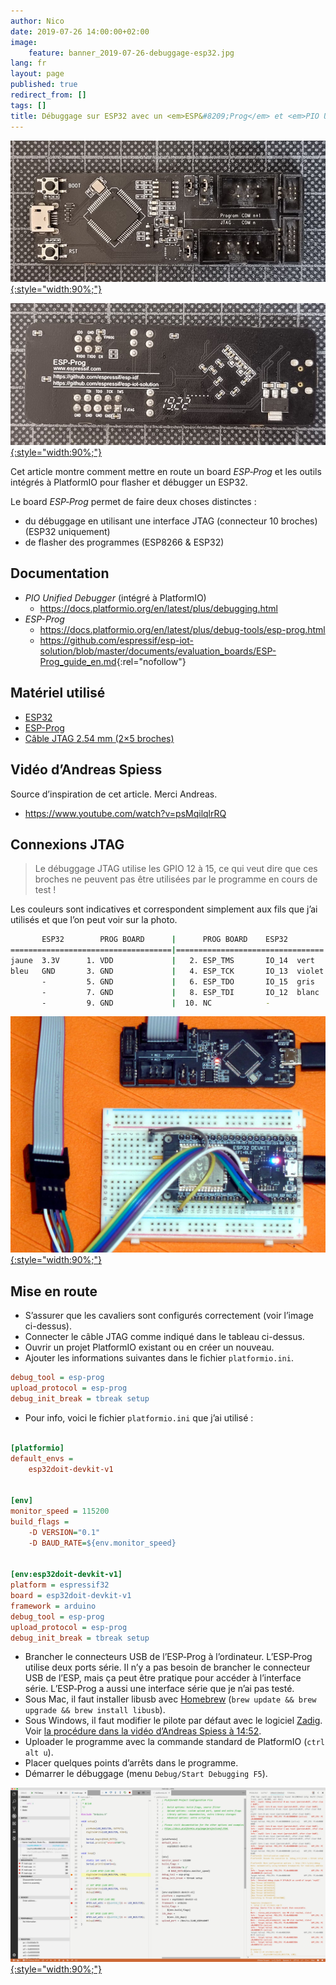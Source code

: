```yaml
---
author: Nico
date: 2019-07-26 14:00:00+02:00
image:
    feature: banner_2019-07-26-debuggage-esp32.jpg
lang: fr
layout: page
published: true
redirect_from: []
tags: []
title: Débuggage sur ESP32 avec un <em>ESP&#8209;Prog</em> et <em>PIO Unified Debugger</em>
---
```


[![ESP-Prog — ouilogique.com][img_3]{:style="width:90%;"}][img_3]

[img_3]: ../../files/2019-07-26-debuggage-esp32/images/esp-prog-board-close-up-lowres.jpg

[![ESP-Prog back — ouilogique.com][img_4]{:style="width:90%;"}][img_4]

[img_4]: ../../files/2019-07-26-debuggage-esp32/images/esp-prog-board-close-up-back-lowres.jpg

Cet article montre comment mettre en route un board _ESP&#8209;Prog_ et les outils intégrés à PlatformIO pour flasher et débugger un ESP32.

Le board _ESP&#8209;Prog_ permet de faire deux choses distinctes :

-   du débuggage en utilisant une interface JTAG (connecteur 10 broches) (ESP32 uniquement)
-   de flasher des programmes (ESP8266 & ESP32)

## Documentation

-   _PIO Unified Debugger_ (intégré à PlatformIO)
    -   <https://docs.platformio.org/en/latest/plus/debugging.html>
-   _ESP-Prog_
    -   <https://docs.platformio.org/en/latest/plus/debug-tools/esp-prog.html>
    -   <https://github.com/espressif/esp-iot-solution/blob/master/documents/evaluation_boards/ESP-Prog_guide_en.md>{:rel="nofollow"}

## Matériel utilisé

-   [ESP32](https://www.banggood.com/Geekcreit-ESP32-WiFi-bluetooth-Development-Board-Ultra-Low-Power-Consumption-Dual-Core-ESP-32-ESP-32S-p-1175488.html)
-   [ESP-Prog](https://fr.aliexpress.com/item/33022365662.html)
-   [Câble JTAG 2.54 mm (2×5 broches)](https://fr.aliexpress.com/item/32981928255.html)

## Vidéo d’Andreas Spiess

Source d’inspiration de cet article. Merci Andreas.

-   <https://www.youtube.com/watch?v=psMqilqlrRQ>

## Connexions JTAG

> Le débuggage JTAG utilise les GPIO 12 à 15, ce qui veut dire que ces broches ne peuvent pas être utilisées par le programme en cours de test !

Les couleurs sont indicatives et correspondent simplement aux fils que j’ai utilisés et que l’on peut voir sur la photo.

```bash
       ESP32        PROG BOARD      |      PROG BOARD    ESP32
====================================|=================================
jaune  3.3V      1. VDD             |   2. ESP_TMS       IO_14  vert
bleu   GND       3. GND             |   4. ESP_TCK       IO_13  violet
       -         5. GND             |   6. ESP_TDO       IO_15  gris
       -         7. GND             |   8. ESP_TDI       IO_12  blanc
       -         9. GND             |  10. NC            -
```

[![Debuggage d’un ESP32 avec un ESP-Prog et PIO Unified Debugger — ouilogique.com][img_1]{:style="width:90%;"}][img_1]

[img_1]: ../../files/2019-07-26-debuggage-esp32/images/esp-prog-board-lowres.jpg

## Mise en route

-   S’assurer que les cavaliers sont configurés correctement (voir l’image ci-dessus).
-   Connecter le câble JTAG comme indiqué dans le tableau ci-dessus.
-   Ouvrir un projet PlatformIO existant ou en créer un nouveau.
-   Ajouter les informations suivantes dans le fichier `platformio.ini`.

```ini
debug_tool = esp-prog
upload_protocol = esp-prog
debug_init_break = tbreak setup
```

-   Pour info, voici le fichier `platformio.ini` que j’ai utilisé :

```ini

[platformio]
default_envs =
    esp32doit-devkit-v1


[env]
monitor_speed = 115200
build_flags =
    -D VERSION="0.1"
    -D BAUD_RATE=${env.monitor_speed}


[env:esp32doit-devkit-v1]
platform = espressif32
board = esp32doit-devkit-v1
framework = arduino
debug_tool = esp-prog
upload_protocol = esp-prog
debug_init_break = tbreak setup
```

-   Brancher le connecteurs USB de l’ESP&#8209;Prog à l’ordinateur. L’ESP&#8209;Prog utilise deux ports série. Il n’y a pas besoin de brancher le connecteur USB de l’ESP, mais ça peut être pratique pour accéder à l’interface série. L’ESP&#8209;Prog a aussi une interface série que je n’ai pas testé.
-   Sous Mac, il faut installer libusb avec [Homebrew][homebrew] (`brew update && brew upgrade && brew install libusb`).
-   Sous Windows, il faut modifier le pilote par défaut avec le logiciel [Zadig][zadig]. Voir [la procédure dans la vidéo d’Andreas Spiess à 14:52][zadig andreas].
-   Uploader le programme avec la commande standard de PlatformIO (`ctrl alt u`).
-   Placer quelques points d’arrêts dans le programme.
-   Démarrer le débuggage (menu `Debug/Start Debugging F5`).

[zadig andreas]: https://youtu.be/psMqilqlrRQ?t=892
[zadig]: https://zadig.akeo.ie
[homebrew]: https://brew.sh/

[![Debuggage d’un ESP32 avec un ESP-Prog et PIO Unified Debugger — ouilogique.com][img_2]{:style="width:90%;"}][img_2]

[img_2]: ../../files/2019-07-26-debuggage-esp32/images/pio-unified-debugger-001.jpg

<!--

# ESP-Prog Board


OpenOCD

ESP-Prog





## Mise en route pour macOS

- Télécharger le pilote VCP (Virtual COM Port) (FTDIUSBSerialDriver_v2_4_2.dmg) <https://www.ftdichip.com/Drivers/VCP.htm>
- Télécharger le pilote D2XX (direct access) (D2XX1.4.4.dmg) <https://www.ftdichip.com/Drivers/D2XX.htm>
- Lors de l’installation, le pilote VCP demande des autorisations dans `Préférences système/Sécurité et confidentialité/Confidentialité`.
-

cd /usr/local/lib
cp /Volumes/release/D2XX/libftd2xx.1.4.4.dylib .
sudo ln -sf libftd2xx.1.4.4.dylib libftd2xx.dylib

cd /Volumes/release/D2XX/Samples/



cd /System/Library/Extensions
ls AppleUSBFTDI.kext/
drwxr-xr-x  6 root  wheel   192B 22 mai 15:31 Contents/

sudo mv AppleUSBFTDI.kext/ AppleUSBFTDI.disabled/

sudo kextunload –b com.apple.driver.AppleUSBFTDI

ls /dev | grep usb

cu.usbserial-141300
cu.usbserial-141301
tty.usbserial-141300
tty.usbserial-141301




violet
bleu
blanc
vert




## Ressources

  - Documentation officielle
    - <https://github.com/espressif/esp-iot-solution/blob/master/documents/evaluation_boards/ESP-Prog_guide_en.md>
  - Installation du driver pour macOS
    - <https://www.ftdichip.com/Support/Documents/AppNotes/AN_134_FTDI_Drivers_Installation_Guide_for_MAC_OSX.pdf>




https://docs.platformio.org/en/latest/plus/debug-tools/esp-prog.html


## libusb

    brew install libusb
    brew link libusb
    brew link --overwrite libusb


## Set up OpenOCD

Download latest release archive with macos in its name, for example openocd-esp32-macos-0.10.0-esp32-20180418.tar.gz.

https://github.com/espressif/openocd-esp32/releases

    mkdir ~/esp
    cd ~/esp
    tar -xzf ~/Downloads/openocd-esp32-macos-0.10.0-esp32-20190708.tar.gz


    cd ~/esp/openocd-esp32
    bin/openocd -s share/openocd/scripts -f interface/ftdi/esp32_devkitj_v1.cfg -f board/esp-wroom-32.cfg



Failed to launch GDB: .pioinit:11: Error in sourced command file:
Undefined command: "tbreak_setup".  Try "help". (from interpreter-exec console "source .pioinit")



sudo kextunload /Library/Extensions/FTDIUSBSerialDriver.kext


-->
